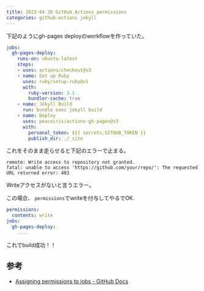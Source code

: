 ```yaml
---
title: 2023-04-30 GitHub Actions permissions
categories: github-actions jekyll
---
```


下記のようにgh-pages deployのworkflowを作っていた。

```yml
jobs:
  gh-pages-deploy:
    runs-on: ubuntu-latest
    steps:
    - uses: actions/checkout@v3
    - name: Set up Ruby
      uses: ruby/setup-ruby@v1
      with:
        ruby-version: 3.1
        bundler-cache: true
    - name: Jekyll Build
      run: bundle exec jekyll build
    - name: Deploy
      uses: peaceiris/actions-gh-pages@v3
      with:
        personal_token: ${{ secrets.GITHUB_TOKEN }}
        publish_dir: ./_site
```

これをそのまま走らせると下記のエラーで止まる。

```
remote: Write access to repository not granted.
fatal: unable to access 'https://github.com/your/repo/': The requested URL returned error: 403
```

Writeアクセスがないと言うエラー。

この場合、 `permissions`でwriteを付与してやるでOK.

```yml
permissions:
  contents: write
jobs:
  gh-pages-deploy:
    ....
```

これでbuild成功！！

## 参考

- [Assigning permissions to jobs - GitHub Docs](https://docs.github.com/en/actions/using-jobs/assigning-permissions-to-jobs)
